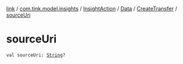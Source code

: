 [link](../../../../index.md) / [com.tink.model.insights](../../../index.md) / [InsightAction](../../index.md) / [Data](../index.md) / [CreateTransfer](index.md) / [sourceUri](./source-uri.md)

# sourceUri

`val sourceUri: `[`String`](https://kotlinlang.org/api/latest/jvm/stdlib/kotlin/-string/index.html)`?`